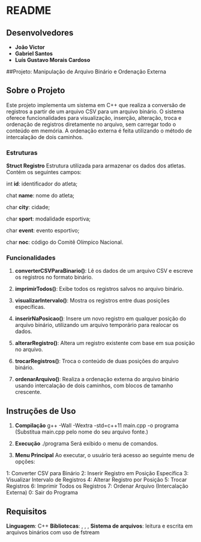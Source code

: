 # README

## Desenvolvedores

- **João Victor**
- **Gabriel Santos**
- **Luís Gustavo Morais Cardoso** 

##Projeto: Manipulação de Arquivo Binário e Ordenação Externa

## Sobre o Projeto
Este projeto implementa um sistema em C++ que realiza a conversão de registros a partir de um arquivo CSV para um arquivo binário. O sistema oferece funcionalidades para visualização, inserção, alteração, troca e ordenação de registros diretamente no arquivo, sem carregar todo o conteúdo em memória. A ordenação externa é feita utilizando o método de intercalação de dois caminhos.

### Estruturas

**Struct Registro**
Estrutura utilizada para armazenar os dados dos atletas. Contém os seguintes campos:

int **id**: identificador do atleta;

chat **name**: nome do atleta;

char **city**: cidade;

char **sport**: modalidade esportiva;

char **event**: evento esportivo;

char **noc**: código do Comitê Olímpico Nacional.

### Funcionalidades

1. **converterCSVParaBinario()**: Lê os dados de um arquivo CSV e escreve os registros no formato binário.

2. **imprimirTodos()**: Exibe todos os registros salvos no arquivo binário.

3. **visualizarIntervalo()**: Mostra os registros entre duas posições específicas.

4. **inserirNaPosicao()**: Insere um novo registro em qualquer posição do arquivo binário, utilizando um arquivo temporário para realocar os dados.

5. **alterarRegistro()**: Altera um registro existente com base em sua posição no arquivo.

6. **trocarRegistros()**: Troca o conteúdo de duas posições do arquivo binário.

7. **ordenarArquivo()**: Realiza a ordenação externa do arquivo binário usando intercalação de dois caminhos, com blocos de tamanho crescente.

## Instruções de Uso

1. **Compilação**
g++ -Wall -Wextra -std=c++11 main.cpp -o programa
(Substitua main.cpp pelo nome do seu arquivo fonte.)

2. **Execução**
./programa
Será exibido o menu de comandos.

3. **Menu Principal**
Ao executar, o usuário terá acesso ao seguinte menu de opções:

1: Converter CSV para Binário
2: Inserir Registro em Posição Específica
3: Visualizar Intervalo de Registros
4: Alterar Registro por Posição
5: Trocar Registros
6: Imprimir Todos os Registros
7: Ordenar Arquivo (Intercalação Externa)
0: Sair do Programa


## Requisitos 

**Linguagem**: C++
**Bibliotecas**: <iostream>, <fstream>, <cstring>, <cstdlib>
**Sistema de arquivos**: leitura e escrita em arquivos binários com uso de fstream
